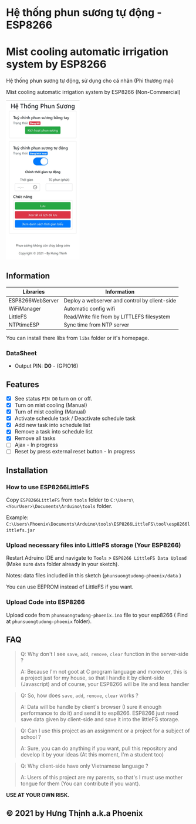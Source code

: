# Hệ thống phun sương tự động - ESP8266

# Mist cooling automatic irrigation system by ESP8266

Hệ thống phun sương tự động, sử dụng cho cá nhân (Phi thương mại)

Mist cooling automatic irrigation system by ESP8266 (Non-Commercial)



<img width="200" alt="portfolio_view" src="https://github.com/HungThinh0710/phun-suong-tu-dong-esp8266/blob/master/screenshot.jpg?raw=true">

## Information

| Libraries        | Information                                   |
| ---------------- | --------------------------------------------- |
| ESP8266WebServer | Deploy a webserver and control by client-side |
| WiFiManager      | Automatic config wifi                         |
| LittleFS         | Read/Write file from by LITTLEFS filesystem   |
| NTPtimeESP       | Sync time from NTP server                     |

You can install there libs from `libs` folder or it's homepage.

### DataSheet

- Output PIN: **D0** - (GPIO16)

## Features 

- [x] See status `PIN D0` turn on or off.
- [x] Turn on mist cooling (Manual)
- [x] Turn of mist cooling (Manual)
- [x] Activate schedule task / Deactivate schedule task
- [x] Add new task into schedule list
- [x] Remove a task into schedule list
- [x] Remove all tasks 
- [ ] Ajax - In progress
- [ ] Reset by press external reset button - In progress

## Installation

### How to use ESP8266LittleFS 

Copy `ESP8266LittleFS` from `tools` folder to `C:\Users\<YourUser>\Documents\Arduino\tools` folder.

Example: `C:\Users\Phoenix\Documents\Arduino\tools\ESP8266LittleFS\tool\esp8266littlefs.jar`

### Upload necessary files into LittleFS storage (Your ESP8266)

Restart Adruino IDE and navigate to `Tools` > `ESP8266 LittleFS Data Upload` (Make sure `data` folder already in your sketch).

Notes: data files included in this sketch (`phunsuongtudong-phoenix/data` )

You can use EEPROM instead of LittleFS if you want. 

### Upload Code into ESP8266

Upload code from `phunsuongtudong-phoenix.ino` file to your esp8266 ( Find at `phunsuongtudong-phoenix` folder).

## FAQ 

> Q: Why don't I see `save`, `add`, `remove`, `clear` function in the server-side ? 
>
> A: Because I'm not goot at C program language and moreover, this is a project just for my house, so that I handle it by client-side (Javascript) and of course, your ESP8266 will be lite and less handler

> Q: So, how does `save`, `add`, `remove`, `clear` works ?
>
> A: Data will be handle by client's browser (I sure it enough performance to do it) and send it to esp8266. ESP8266 just need save data given by client-side and save it into the littleFS storage.

> Q: Can I use this project as an assignment or a project for a subject of school ?
>
> A: Sure, you can do anything if you want, pull this repository and develop it by your ideas (At this moment, I'm a student too)

> Q: Why client-side have only Vietnamese language ?
>
> A: Users of this project are my parents, so that's I must use mother tongue for them (You can contribute if you want).

**USE AT YOUR OWN RISK.**

##  © 2021 by Hưng Thịnh a.k.a Phoenix

